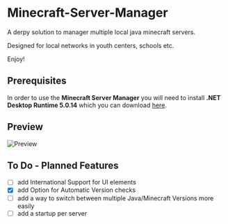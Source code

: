 # Minecraft-Server-Manager
A derpy solution to manager multiple local java minecraft servers.

Designed for local networks in youth centers, schools etc. 

Enjoy!


## Prerequisites
In order to use the **Minecraft Server Manager** you will need to install **.NET Desktop Runtime 5.0.14** which you can download [here](https://dotnet.microsoft.com/en-us/download/dotnet/5.0).

## Preview
![Preview](https://user-images.githubusercontent.com/99297851/153275833-087d8131-f171-4c09-a2c2-dfef4c490ff1.PNG)

## To Do - Planned Features
- [ ] add International Support for UI elements
- [x] add Option for Automatic Version checks
- [ ] add a way to switch between multiple Java/Minecraft Versions more easily
- [ ] add a startup per server 
